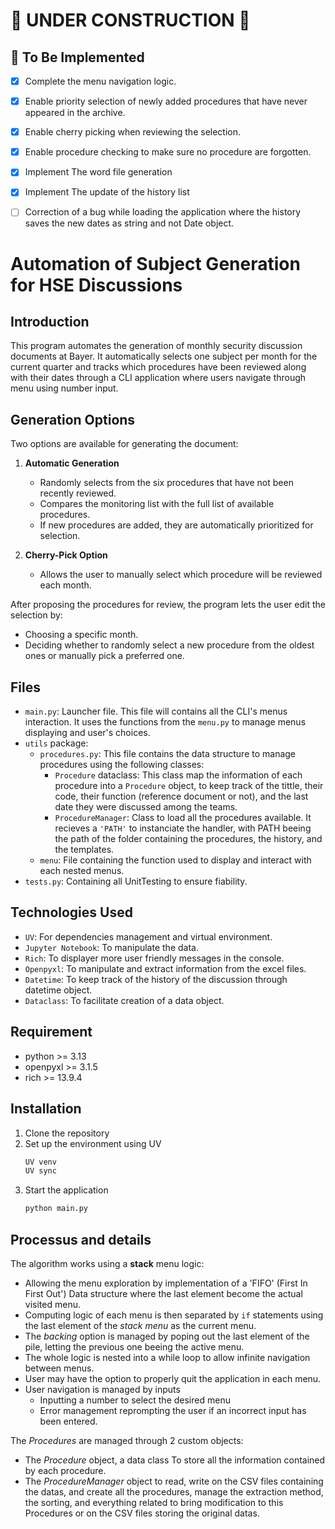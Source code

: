 
# 🚧 UNDER CONSTRUCTION 🚧  

## 🚀 To Be Implemented  

- [x] Complete the menu navigation logic. 
- [x] Enable priority selection of newly added procedures that have never appeared in the archive.  
- [x] Enable cherry picking when reviewing the selection.
- [x] Enable procedure checking to make sure no procedure are forgotten.
- [x] Implement The word file generation
- [x] Implement The update of the history list
- [ ] Correction of a bug while loading the application where the history saves the new dates as string and not Date object.


# Automation of Subject Generation for HSE Discussions  

## Introduction  
This program automates the generation of monthly security discussion documents at Bayer. It automatically selects one subject per month for the current quarter and tracks which procedures have been reviewed along with their dates through a CLI application where users navigate through menu using number input.

## Generation Options  
Two options are available for generating the document:  

1. **Automatic Generation**  
   - Randomly selects from the six procedures that have not been recently reviewed.  
   - Compares the monitoring list with the full list of available procedures.  
   - If new procedures are added, they are automatically prioritized for selection.  

2. **Cherry-Pick Option**  
   - Allows the user to manually select which procedure will be reviewed each month.  

After proposing the procedures for review, the program lets the user edit the selection by:  
- Choosing a specific month.  
- Deciding whether to randomly select a new procedure from the oldest ones or manually pick a preferred one. 

## Files

- `main.py`: Launcher file. This file will contains all the CLI's menus interaction. It uses the functions from the `menu.py` to manage menus displaying and user's choices.
- `utils` package:
   - `procedures.py`: This file contains the data structure to manage procedures using the following classes:
      -  `Procedure` dataclass: This class map the information of each procedure into a `Procedure` object, to keep track of the tittle, their code, their function (reference document or not), and the last date they were discussed among the teams.
      - `ProcedureManager`: Class to load all the procedures available. It recieves a `'PATH'` to instanciate the handler, with PATH beeing the path of the folder containing the procedures, the history, and the templates.
   - `menu`: File containing the function used to display and interact with each nested menus.
- `tests.py`: Containing all UnitTesting to ensure fiability.

## Technologies Used
- `UV`: For dependencies management and virtual environment.
- `Jupyter Notebook`: To manipulate the data.
- `Rich`: To displayer more user friendly messages in the console.
- `Openpyxl`: To manipulate and extract information from the excel files.
- `Datetime`: To keep track of the history of the discussion through datetime object.
- `Dataclass`: To facilitate creation of a data object.

## Requirement
- python >= 3.13
- openpyxl >= 3.1.5
- rich >= 13.9.4

## Installation

1. Clone the repository
2. Set up the environment using UV
   ```bash
   UV venv
   UV sync
   ```
3. Start the application
   ```bash
   python main.py
   ```

## Processus and details
The algorithm works using a **stack** menu logic: 
- Allowing the menu exploration by implementation of a 'FIFO' (First In First Out') Data structure where the last element become the actual visited menu.
- Computing logic of each menu is then separated by `if` statements using the last element of the *stack menu* as the current menu.
- The *backing* option is managed by poping out the last element of the pile, letting the previous one beeing the active menu.
- The whole logic is nested into a while loop to allow infinite navigation between menus.
- User may have the option to properly quit the application in each menu.
- User navigation is managed by inputs
   - Inputting a number to select the desired menu
   - Error management reprompting the user if an incorrect input has been entered.

The *Procedures* are managed through 2 custom objects:
   - The *Procedure* object, a data class To store all the information contained by each procedure.
   - The *ProcedureManager* object to read, write on the CSV files containing the datas, and create all the procedures, manage the extraction method, the sorting, and everything related to bring modification to this Procedures or on the CSV files storing the original datas.
